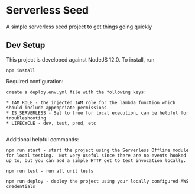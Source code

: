# Serverless Seed

A simple serverless seed project to get things going quickly


## Dev Setup

This project is developed against NodeJS 12.0.  To install, run 

``` 
npm install
```

Required configuration:
```
create a deploy.env.yml file with the following keys:

* IAM_ROLE - the injected IAM role for the lambda function which should include appropriate permissions
* IS_SERVERLESS - Set to true for local execution, can be helpful for troubleshooting
* LIFECYCLE - dev, test, prod, etc
    
```

Additional helpful commands:

```
npm run start - start the project using the Serverless Offline module for local testing.  Not very useful since there are no events hooked up to, but you can add a simple HTTP get to test invocation locally.

npm run test - run all unit tests

npm run deploy - deploy the project using your locally configured AWS credentials
```